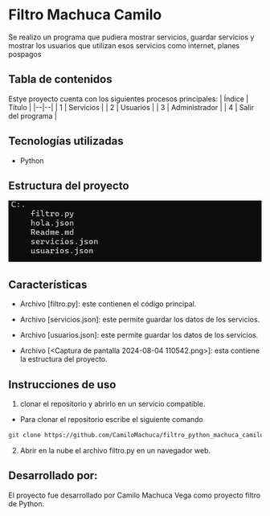 # Filtro Machuca Camilo
Se realizo un programa que pudiera mostrar servicios, guardar servicios y mostrar los usuarios que utilizan esos servicios como internet, planes pospagos 
## Tabla de contenidos
Estye proyecto cuenta con los siguientes procesos principales:
| Índice | Título |
|--|--|
| 1 | Servicios |
| 2 | Usuarios |
| 3 | Administrador |
| 4 | Salir del programa |
## Tecnologías utilizadas
- Python 
## Estructura del proyecto
![alt text](<Captura de pantalla 2024-08-04 110542.png>)
## Características
- Archivo [filtro.py]: este contienen el código principal.

- Archivo [servicios.json]: este permite guardar los datos de los servicios. 
- Archivo [usuarios.json]: este permite guardar los datos de los servicios. 

- Archivo [<Captura de pantalla 2024-08-04 110542.png>]: esta contiene la estructura del proyecto. 
## Instrucciones de uso

1. clonar el repositorio y abrirlo en un servicio compatible. 
- Para clonar el repositorio escribe el siguiente comando
```bash
git clone https://github.com/CamiloMachuca/filtro_python_machuca_camilo
``` 
 

2. Abrir en la nube el archivo filtro.py en un navegador web.
## Desarrollado por:
El proyecto fue desarrollado por Camilo Machuca Vega como proyecto filtro de Python.